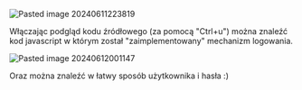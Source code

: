 ![Pasted image 20240611223819](Pasted%20image%2020240611223819.png)

Włączając podgląd kodu źródłowego (za pomocą "Ctrl+u")  można znaleźć kod javascript w którym został "zaimplementowany" mechanizm logowania. 

![Pasted image 20240612001147](Pasted%20image%2020240612001147.png)

Oraz można znaleźć w łatwy sposób użytkownika i hasła :)